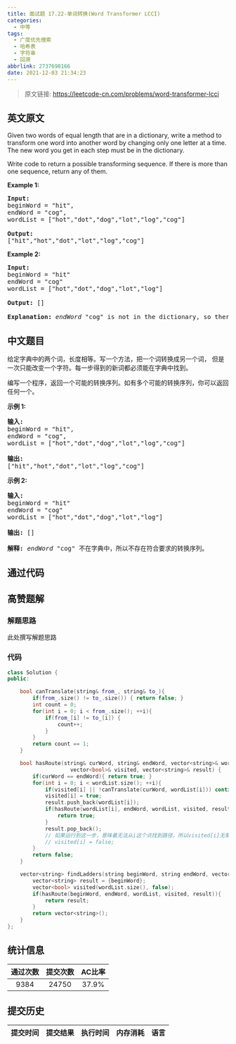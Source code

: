 ```yaml
---
title: 面试题 17.22-单词转换(Word Transformer LCCI)
categories:
  - 中等
tags:
  - 广度优先搜索
  - 哈希表
  - 字符串
  - 回溯
abbrlink: 2737698166
date: 2021-12-03 21:34:23
---
```


> 原文链接: https://leetcode-cn.com/problems/word-transformer-lcci


## 英文原文
<div><p>Given two words of equal length that are in a dictionary, write a method to transform one word into another word by changing only one letter at a time. The new word you get in each step must be in the dictionary.</p>

<p>Write code to return a possible transforming sequence. If there is more than one sequence, return any of them.</p>

<p><strong>Example 1:</strong></p>

<pre>
<strong>Input:</strong>
beginWord = &quot;hit&quot;,
endWord = &quot;cog&quot;,
wordList = [&quot;hot&quot;,&quot;dot&quot;,&quot;dog&quot;,&quot;lot&quot;,&quot;log&quot;,&quot;cog&quot;]

<strong>Output:</strong>
[&quot;hit&quot;,&quot;hot&quot;,&quot;dot&quot;,&quot;lot&quot;,&quot;log&quot;,&quot;cog&quot;]
</pre>

<p><strong>Example 2:</strong></p>

<pre>
<strong>Input:</strong>
beginWord = &quot;hit&quot;
endWord = &quot;cog&quot;
wordList = [&quot;hot&quot;,&quot;dot&quot;,&quot;dog&quot;,&quot;lot&quot;,&quot;log&quot;]

<strong>Output: </strong>[]

<strong>Explanation:</strong>&nbsp;<em>endWord</em> &quot;cog&quot; is not in the dictionary, so there&#39;s no possible transforming sequence.</pre>
</div>

## 中文题目
<div><p>给定字典中的两个词，长度相等。写一个方法，把一个词转换成另一个词， 但是一次只能改变一个字符。每一步得到的新词都必须能在字典中找到。</p>

<p>编写一个程序，返回一个可能的转换序列。如有多个可能的转换序列，你可以返回任何一个。</p>

<p><strong>示例 1:</strong></p>

<pre><strong>输入:</strong>
beginWord = &quot;hit&quot;,
endWord = &quot;cog&quot;,
wordList = [&quot;hot&quot;,&quot;dot&quot;,&quot;dog&quot;,&quot;lot&quot;,&quot;log&quot;,&quot;cog&quot;]

<strong>输出:</strong>
[&quot;hit&quot;,&quot;hot&quot;,&quot;dot&quot;,&quot;lot&quot;,&quot;log&quot;,&quot;cog&quot;]
</pre>

<p><strong>示例 2:</strong></p>

<pre><strong>输入:</strong>
beginWord = &quot;hit&quot;
endWord = &quot;cog&quot;
wordList = [&quot;hot&quot;,&quot;dot&quot;,&quot;dog&quot;,&quot;lot&quot;,&quot;log&quot;]

<strong>输出: </strong>[]

<strong>解释:</strong>&nbsp;<em>endWord</em> &quot;cog&quot; 不在字典中，所以不存在符合要求的转换序列。</pre>
</div>

## 通过代码
<RecoDemo>
</RecoDemo>


## 高赞题解
### 解题思路
此处撰写解题思路

### 代码

```cpp
class Solution {
public:

    bool canTranslate(string& from_, string& to_){
        if(from_.size() != to_.size()) { return false; }
        int count = 0;
        for(int i = 0; i < from_.size(); ++i){
            if(from_[i] != to_[i]) {
                count++;
            }
        }
        return count == 1;
    }

    bool hasRoute(string& curWord, string& endWord, vector<string>& wordList, 
                    vector<bool>& visited, vector<string>& result) {
        if(curWord == endWord){ return true; }
        for(int i = 0; i < wordList.size(); ++i){
            if(visited[i] || !canTranslate(curWord, wordList[i])) continue;
            visited[i] = true;
            result.push_back(wordList[i]);
            if(hasRoute(wordList[i], endWord, wordList, visited, result)){
                return true;
            }
            result.pop_back();
            // 如果运行到这一步，意味着无法从i这个点找到路径，所以visited[i]无需改为false.
            // visited[i] = false;
        }
        return false;
    }

    vector<string> findLadders(string beginWord, string endWord, vector<string>& wordList) {
        vector<string> result = {beginWord};
        vector<bool> visited(wordList.size(), false);
        if(hasRoute(beginWord, endWord, wordList, visited, result)){
            return result;
        }
        return vector<string>();
    }
};
```

## 统计信息
| 通过次数 | 提交次数 | AC比率 |
| :------: | :------: | :------: |
|    9384    |    24750    |   37.9%   |

## 提交历史
| 提交时间 | 提交结果 | 执行时间 |  内存消耗  | 语言 |
| :------: | :------: | :------: | :--------: | :--------: |
